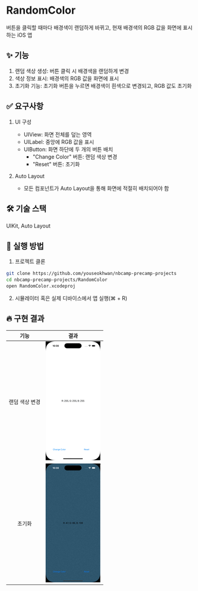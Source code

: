 # RandomColor

버튼을 클릭할 때마다 배경색이 랜덤하게 바뀌고, 현재 배경색의 RGB 값을 화면에 표시하는 iOS 앱

## ✨ 기능

1. 랜덤 색상 생성: 버튼 클릭 시 배경색을 랜덤하게 변경
2. 색상 정보 표시: 배경색의 RGB 값을 화면에 표시
3. 초기화 기능: 초기화 버튼을 누르면 배경색이 흰색으로 변경되고, RGB 값도 초기화

## ✅ 요구사항

1. UI 구성

    * UIView: 화면 전체를 덮는 영역
    * UILabel: 중앙에 RGB 값을 표시
    * UIButton: 화면 하단에 두 개의 버튼 배치
        * "Change Color" 버튼: 랜덤 색상 변경
        * "Reset" 버튼: 초기화

2. Auto Layout

    * 모든 컴포넌트가 Auto Layout을 통해 화면에 적절히 배치되어야 함

## 🛠️ 기술 스택

UIKit, Auto Layout

## 🚀 실행 방법

1. 프로젝트 클론

```bash
git clone https://github.com/youseokhwan/nbcamp-precamp-projects
cd nbcamp-precamp-projects/RandomColor
open RandomColor.xcodeproj
```

2. 시뮬레이터 혹은 실제 디바이스에서 앱 실행(⌘ + R)

## 🔥 구현 결과

|기능|결과|
|:---:|:---:|
|랜덤 색상 변경|![result01](assets/result01.gif)|
|초기화|![result02](assets/result02.gif)|
